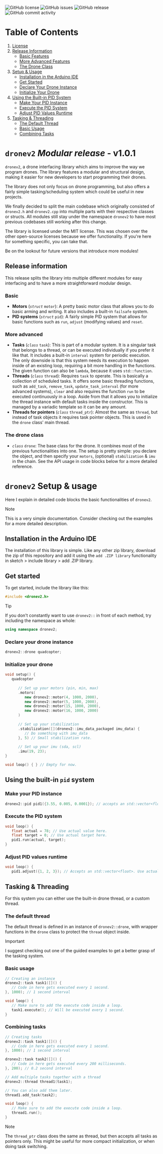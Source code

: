 ![GitHub license](https://img.shields.io/github/license/Keshav11-coder/dronev2)
![GitHub issues](https://img.shields.io/github/issues/Keshav11-coder/dronev2)
![GitHub release](https://img.shields.io/github/v/release/Keshav11-coder/dronev2)
![GitHub commit activity](https://img.shields.io/github/commit-activity/m/Keshav11-coder/dronev2)

# Table of Contents
1. [License](https://github.com/Keshav11-coder/dronev2?tab=MIT-1-ov-file)
2. [Release Information](#release-information)
    - [Basic Features](#basic)
    - [More Advanced Features](#more-advanced)
    - [The Drone Class](#the-drone-class)
3. [Setup & Usage](#dronev2-setup--usage)
    - [Installation in the Arduino IDE](#installation-in-the-arduino-ide)
    - [Get Started](#get-started)
    - [Declare Your Drone Instance](#declare-your-drone-instance)
    - [Initialize Your Drone](#initialize-your-drone)
4. [Using the Built-in PID System](#using-the-built-in-pid-system)
    - [Make Your PID Instance](#make-your-pid-instance)
    - [Execute the PID System](#execute-the-pid-system)
    - [Adjust PID Values Runtime](#adjust-pid-values-runtime)
5. [Tasking & Threading](#tasking--threading)
    - [The Default Thread](#the-default-thread)
    - [Basic Usage](#basic-usage)
    - [Combining Tasks](#combining-tasks)

# `dronev2` *Modular release* - v1.0.1
`dronev2`, a drone interfacing library which aims to improve the way we program drones. The library features a modular and structural design, making it easier for new developers to start programming their drones. 

The library does not only focus on drone programming, but also offers a fairly simple tasking/scheduling system which could be useful in new projects.

We finally decided to split the main codebase which originally consisted of `dronev2.h` and `dronev2.cpp` into multiple parts with their respective classes or structs. All modules still stay under the namespace `dronev2` to have most previous codebases still working after this change.

The library is licensed under the MIT license. This was chosen over the other open-source licenses because we offer functionality. If you're here for something specific, you can take that.

Be on the lookout for future versions that introduce more modules! 

## Release information
This release splits the library into multiple different modules for easy interfacing and to have a more straightforward modular design.

### Basic 
- **Motors** (*`struct`* `motor`): A pretty basic motor class that allows you to do basic arming and writing. It also includes a built-in `failsafe` system.
- **PID systems** (*`struct`* `pid`): A fairly simple PID system that allows for basic functions such as `run`, `adjust` (modifying values) and `reset`.

### More advanced
- **Tasks** (*`class`* `task`): This is part of a modular system. It is a singular task that belongs to a thread, or can be executed individually if you prefer it like that. It includes a built-in `interval` system for periodic execution. The only downside is that this system needs its execution to happen inside of an existing loop, requiring a bit more handling in the functions. The given function can also be `lambda`, because it uses `std::function`.
- **Threads** (*`class`* `thread`): Requires `task` to operate. This is basically a collection of scheduled tasks. It offers some basic threading functions, such as `add_task`, `remove_task`, `update_task_interval` (for more advanced systems), `clear` and also requires the function `run` to be executed continuously in a loop. Aside from that it allows you to initialize the thread instance with default tasks inside the constructor. This is managed by a variadic template so it can be any amount.
- **Threads for pointers** (*`class`* `thread_ptr`): Almost the same as `thread`, but instead of task objects it requires task pointer objects. This is used in the `drone` class' main thread.
### The drone class
- *`class`* `drone`: The base class for the drone. It combines most of the previous functionalities into one. The setup is pretty simple: you declare the object, and then specify your `motors`, (optional) `stabilization` & `imu` in the chain. See the API usage in code blocks below for a more detailed reference.

# `dronev2` Setup & usage
Here I explain in detailed code blocks the basic functionalities of `dronev2`.
> [!NOTE]
> This is a very simple documentation. Consider checking out the examples for a more detailed description.


## Installation in the Arduino IDE
The installation of this library is simple. Like any other zip library, download the zip of this repository and add it using the `add .ZIP library` functionality in sketch > include library > add .ZIP library.

## Get started
To get started, include the library like this:
```cpp
#include <dronev2.h>
```


> [!TIP]
> If you don't constantly want to use `dronev2::` in front of each method, try including the namespace as whole:
> ```cpp
> using namespace dronev2;
> ```


### Declare your drone instance
```cpp
dronev2::drone quadcopter;
```

### Initialize your drone
```cpp
void setup() {
   quadcopter
      
      // Set up your motors (pin, min, max)
      .motors(
         new dronev2::motor(4, 1000, 2000),
         new dronev2::motor(5, 1000, 2000),
         new dronev2::motor(15, 1000, 2000),
         new dronev2::motor(16, 1000, 2000)
      )
      
      // Set up your stabilization
      .stabilization([](dronev2::imu_data_packaged imu_data) {
         // Do something with imu_data
      }, 5) // Small stabilization rate.
      
      // Set up your imu (sda, scl)
      .imu(19, 23);
}

void loop() { } // Empty for now.
```


## Using the built-in `pid` system
### Make your PID instance
```cpp
dronev2::pid pid1({3.55, 0.005, 0.0001}); // accepts an std::vector<float>.
```

### Execute the PID system
```cpp
void loop() {
   float actual = 78; // Use actual value here.
   float target = 0; // Use actual target here.
   pid1.run(actual, target);
}
```

### Adjust PID values runtime
```cpp
void loop() {
   pid1.adjust({1, 2, 3}); // Accepts an std::vector<float>. Use actual values here.
```

## Tasking & Threading
For this system you can either use the built-in drone thread, or a custom thread.

### The default thread
The default thread is defined in an instance of `dronev2::drone`, with wrapper functions in the `drone` class to protect the `thread` object inside.

> [!IMPORTANT]
> I suggest checking out one of the guided examples to get a better grasp of the tasking system.

### Basic usage
```cpp
// Creating an instance
dronev2::task task1([]() {
   // Code in here gets executed every 1 second.
}, 1000); // 1 second interval

void loop() {
   // Make sure to add the execute code inside a loop.
   task1.execute(); // Will be executed every 1 second.
}
```

### Combining tasks
```cpp
// Creating tasks
dronev2::task task1([]() {
   // Code in here gets executed every 1 second.
}, 1000); // 1 second interval

dronev2::task task2([]() {
   // Code in here gets executed every 200 milliseconds.
}, 200); // 0.2 second interval

// Add multiple tasks together with a thread
dronev2::thread thread1(task1);

// You can also add them later.
thread1.add_task(task2);

void loop() {
   // Make sure to add the execute code inside a loop.
   thread1.run();
}
```
> [!NOTE]
> The `thread_ptr` class does the same as thread, but then accepts all tasks as pointers only. This might be useful for more compact initialization, or when doing task switching.
